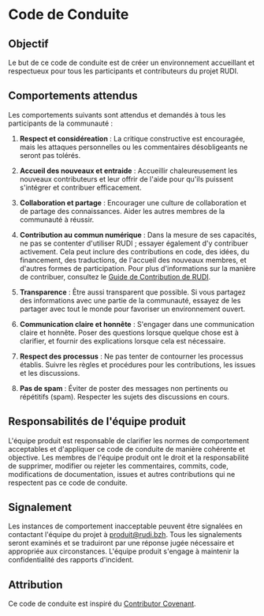 # Code de Conduite

## Objectif
Le but de ce code de conduite est de créer un environnement accueillant et respectueux pour tous les participants et contributeurs du projet RUDI.

## Comportements attendus
Les comportements suivants sont attendus et demandés à tous les participants de la communauté :

1. **Respect et considéreation** : La critique constructive est encouragée, mais les attaques personnelles ou les commentaires désobligeants ne seront pas tolérés.

2. **Accueil des nouveaux et entraide** : Accueillir chaleureusement les nouveaux contributeurs et leur offrir de l'aide pour qu'ils puissent s'intégrer et contribuer efficacement.

3. **Collaboration et partage** : Encourager une culture de collaboration et de partage des connaissances. Aider les autres membres de la communauté à réussir.

4. **Contribution au commun numérique** : Dans la mesure de ses capacités, ne pas se contenter d'utiliser RUDI ; essayer également d'y contribuer activement. Cela peut inclure des contributions en code, des idées, du financement, des traductions, de l'accueil des nouveaux membres, et d'autres formes de participation. Pour plus d'informations sur la manière de contribuer, consultez le [Guide de Contribution de RUDI](https://github.com/Rudi-pages-WIP/.github).

5. **Transparence** : Être aussi transparent que possible. Si vous partagez des informations avec une partie de la communauté, essayez de les partager avec tout le monde pour favoriser un environnement ouvert.

6. **Communication claire et honnête** : S'engager dans une communication claire et honnête. Poser des questions lorsque quelque chose est à clarifier, et fournir des explications lorsque cela est nécessaire.

7. **Respect des processus** : Ne pas tenter de contourner les processus établis. Suivre les règles et procédures pour les contributions, les issues et les discussions.

8. **Pas de spam** : Éviter de poster des messages non pertinents ou répétitifs (spam). Respecter les sujets des discussions en cours.

## Responsabilités de l'équipe produit
L'équipe produit est responsable de clarifier les normes de comportement acceptables et d'appliquer ce code de conduite de manière cohérente et objective. Les membres de l'équipe produit ont le droit et la responsabilité de supprimer, modifier ou rejeter les commentaires, commits, code, modifications de documentation, issues et autres contributions qui ne respectent pas ce code de conduite.

## Signalement
Les instances de comportement inacceptable peuvent être signalées en contactant l'équipe du projet à produit@rudi.bzh. Tous les signalements seront examinés et se traduiront par une réponse jugée nécessaire et appropriée aux circonstances. L'équipe produit s'engage à maintenir la confidentialité des rapports d'incident.

## Attribution
Ce code de conduite est inspiré du [Contributor Covenant](https://www.contributor-covenant.org/).
